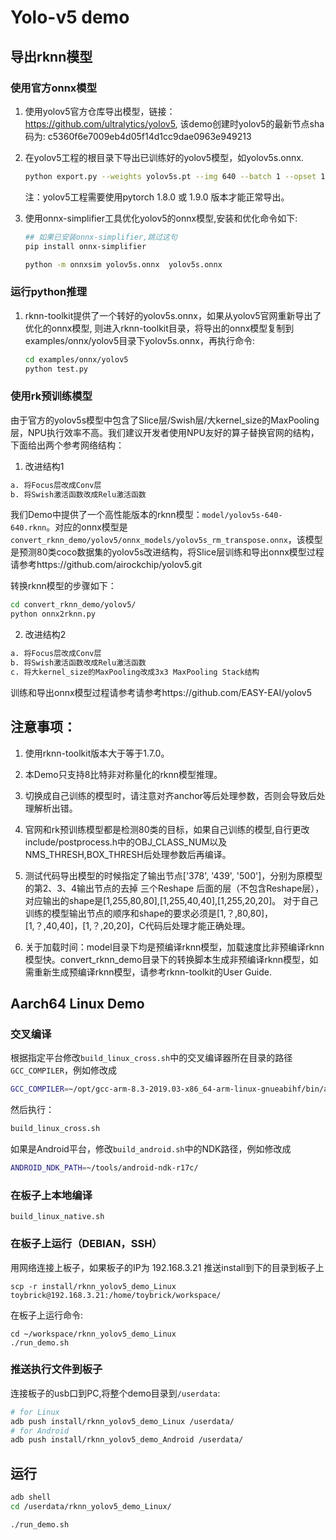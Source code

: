 # Yolo-v5 demo

## 导出rknn模型

### 使用官方onnx模型

1. 使用yolov5官方仓库导出模型，链接：https://github.com/ultralytics/yolov5, 该demo创建时yolov5的最新节点sha码为: c5360f6e7009eb4d05f14d1cc9dae0963e949213

2. 在yolov5工程的根目录下导出已训练好的yolov5模型，如yolov5s.onnx.

   ```sh
   python export.py --weights yolov5s.pt --img 640 --batch 1 --opset 12
   ```

   注：yolov5工程需要使用pytorch 1.8.0 或 1.9.0 版本才能正常导出。

3. 使用onnx-simplifier工具优化yolov5的onnx模型,安装和优化命令如下:

   ```sh
   ## 如果已安装onnx-simplifier,跳过这句
   pip install onnx-simplifier 
   
   python -m onnxsim yolov5s.onnx  yolov5s.onnx
   ```

### 运行python推理

1. rknn-toolkit提供了一个转好的yolov5s.onnx，如果从yolov5官网重新导出了优化的onnx模型, 则进入rknn-toolkit目录，将导出的onnx模型复制到examples/onnx/yolov5目录下yolov5s.onnx，再执行命令:

   ```sh
   cd examples/onnx/yolov5
   python test.py
   ```

### 使用rk预训练模型

由于官方的yolov5s模型中包含了Slice层/Swish层/大kernel_size的MaxPooling层，NPU执行效率不高。我们建议开发者使用NPU友好的算子替换官网的结构，下面给出两个参考网络结构：

1. 改进结构1

```txt
a. 将Focus层改成Conv层
b. 将Swish激活函数改成Relu激活函数
```

我们Demo中提供了一个高性能版本的rknn模型：`model/yolov5s-640-640.rknn`。对应的onnx模型是`convert_rknn_demo/yolov5/onnx_models/yolov5s_rm_transpose.onnx`，该模型是预测80类coco数据集的yolov5s改进结构，将Slice层训练和导出onnx模型过程请参考https://github.com/airockchip/yolov5.git

转换rknn模型的步骤如下：

```sh
cd convert_rknn_demo/yolov5/
python onnx2rknn.py
```

2. 改进结构2

```txt
a. 将Focus层改成Conv层
b. 将Swish激活函数改成Relu激活函数
c. 将大kernel_size的MaxPooling改成3x3 MaxPooling Stack结构
```

训练和导出onnx模型过程请参考请参考https://github.com/EASY-EAI/yolov5

## 注意事项：

1. 使用rknn-toolkit版本大于等于1.7.0。

2. 本Demo只支持8比特非对称量化的rknn模型推理。

3. 切换成自己训练的模型时，请注意对齐anchor等后处理参数，否则会导致后处理解析出错。

4. 官网和rk预训练模型都是检测80类的目标，如果自己训练的模型,自行更改include/postprocess.h中的OBJ_CLASS_NUM以及NMS_THRESH,BOX_THRESH后处理参数后再编译。

5. 测试代码导出模型的时候指定了输出节点['378', '439', '500']，分别为原模型的第2、3、4输出节点的去掉 三个Reshape 后面的层（不包含Reshape层），
对应输出的shape是[1,255,80,80],[1,255,40,40],[1,255,20,20]。
对于自己训练的模型输出节点的顺序和shape的要求必须是[1,？,80,80]，[1,？,40,40]，[1,？,20,20]，C代码后处理才能正确处理。

6. 关于加载时间：model目录下均是预编译rknn模型，加载速度比非预编译rknn模型快。convert_rknn_demo目录下的转换脚本生成非预编译rknn模型，如需重新生成预编译rknn模型，请参考rknn-toolkit的User Guide.


## Aarch64 Linux Demo

### 交叉编译

根据指定平台修改`build_linux_cross.sh`中的交叉编译器所在目录的路径`GCC_COMPILER`，例如修改成

```sh
GCC_COMPILER=~/opt/gcc-arm-8.3-2019.03-x86_64-arm-linux-gnueabihf/bin/arm-linux-gnueabihf
```

然后执行：

```sh
build_linux_cross.sh
```

如果是Android平台，修改`build_android.sh`中的NDK路径，例如修改成

```sh
ANDROID_NDK_PATH=~/tools/android-ndk-r17c/
```
### 在板子上本地编译
```
build_linux_native.sh
```
### 在板子上运行（DEBIAN，SSH）
用网络连接上板子，如果板子的IP为  192.168.3.21
推送install到下的目录到板子上
```
scp -r install/rknn_yolov5_demo_Linux toybrick@192.168.3.21:/home/toybrick/workspace/
```
在板子上运行命令:
```
cd ~/workspace/rknn_yolov5_demo_Linux
./run_demo.sh 
```


### 推送执行文件到板子  

连接板子的usb口到PC,将整个demo目录到`/userdata`:

```sh
# for Linux
adb push install/rknn_yolov5_demo_Linux /userdata/
# for Android
adb push install/rknn_yolov5_demo_Android /userdata/
```

## 运行

```sh
adb shell
cd /userdata/rknn_yolov5_demo_Linux/
```


```sh
./run_demo.sh
```
